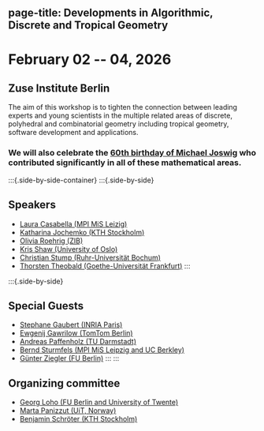 page-title: Developments in Algorithmic, Discrete and Tropical Geometry
---

# February 02 -- 04, 2026 
## Zuse Institute Berlin

The aim of this workshop is to tighten the connection between leading experts and young scientists in the multiple related areas of discrete, polyhedral and combinatorial geometry including tropical geometry, software development and applications.

### We will also celebrate the [60th birthday of Michael Joswig](https://page.math.tu-berlin.de/~joswig/) who contributed significantly in all of these mathematical areas. 

:::{.side-by-side-container}
:::{.side-by-side}
## Speakers
* [Laura Casabella (MPI MiS Leizig)](https://sites.google.com/view/lauracasabella)
* [Katharina Jochemko (KTH Stockholm)](https://people.kth.se/~jochemko/) 
* [Olivia Roehrig (ZIB)](https://iol.zib.de/team/olivia-roehrig.html)
* [Kris Shaw (University of Oslo)](https://www.mn.uio.no/math/english/people/aca/krisshaw/)
* [Christian Stump (Ruhr-Universität Bochum)](https://math.ruhr-uni-bochum.de/fakultaet/arbeitsbereiche/algebra/research-team-stump/team/prof-dr-christian-stump/)
* [Thorsten Theobald (Goethe-Universität Frankfurt)](https://www.math.uni-frankfurt.de/~theobald/)
:::

:::{.side-by-side}
## Special Guests
* [Stephane Gaubert (INRIA Paris)](http://www.cmap.polytechnique.fr/~gaubert/)
* [Ewgenij Gawrilow (TomTom Berlin)]()
* [Andreas Paffenholz (TU Darmstadt)](https://www2.mathematik.tu-darmstadt.de/~paffenholz/)
* [Bernd Sturmfels (MPI MiS Leipzig and UC Berkley)](https://math.berkeley.edu/~bernd/)
* [Günter Ziegler (FU Berlin)](https://www.fu-berlin.de/en/einrichtungen/praesidium/praesident/index.html)
:::
:::

## Organizing committee
* [Georg Loho (FU Berlin and University of Twente)](https://lohomath.github.io/)
* [Marta Panizzut (UiT, Norway)](https://martapanizzut.github.io/)
* [Benjamin Schröter (KTH Stockholm)](https://people.kth.se/~schrot/)
